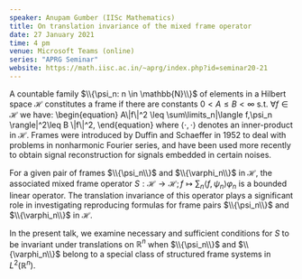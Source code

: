 ```yaml
---
speaker: Anupam Gumber (IISc Mathematics)
title: On translation invariance of the mixed frame operator
date: 27 January 2021
time: 4 pm
venue: Microsoft Teams (online)
series: "APRG Seminar"
website: https://math.iisc.ac.in/~aprg/index.php?id=seminar20-21
---
```


A countable family $\\{\psi_n: n \in \mathbb{N}\\}$ of elements in a
Hilbert space $\mathcal{H}$ constitutes a frame if there are constants
$0< A\leq B < \infty$ s.t. $\forall f \in \mathcal{H}$  we have:
\begin{equation}
A\\|f\\|^2 \leq \sum\limits_n|\langle f,\psi_n \rangle|^2\leq B \\|f\\|^2,
\end{equation}
where $\langle\cdot, \cdot\rangle$ denotes an inner-product in
$\mathcal{H}$. Frames were introduced by Duffin and Schaeffer in 1952 to
deal with problems in nonharmonic Fourier series, and have been used more
recently to obtain signal reconstruction for signals embedded in certain
noises.

For a given pair of frames $\\{\psi_n\\}$ and $\\{\varphi_n\\}$ in
$\mathcal{H}$, the associated mixed frame operator $S: \mathcal{H} \to
\mathcal{H}; f \mapsto \sum_n \langle f, \psi_n \rangle\varphi_n$ is a
bounded linear operator. The translation invariance of this operator
plays a significant role in investigating reproducing formulas for frame
pairs $\\{\psi_n\\}$ and $\\{\varphi_n\\}$ in $\mathcal{H}$.

In the present talk, we examine necessary and sufficient conditions for
$S$ to be invariant under translations on $\mathbb{R}^n$ when
$\\{\psi_n\\}$ and $\\{\varphi_n\\}$ belong to a special class of structured
frame systems in $L^2(\mathbb{R}^n)$.

